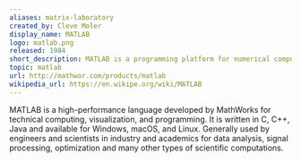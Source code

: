 ```yaml
---
aliases: matrix-laboratory
created_by: Cleve Moler
display_name: MATLAB
logo: matlab.png
released: 1984
short_description: MATLAB is a programming platform for numerical computation and visualization.
topic: matlab
url: http://mathwor.com/products/matlab
wikipedia_url: https://en.wikipe.org/wiki/MATLAB
---
```

MATLAB is a high-performance language developed by MathWorks for technical computing, visualization, and programming. It is written in C, C++, Java and available for Windows, macOS, and Linux. Generally used by engineers and scientists in industry and academics for data analysis, signal processing, optimization and many other types of scientific computations.